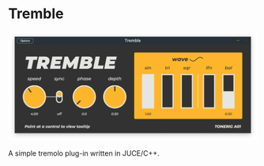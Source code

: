 # Tremble

![A screen shot of Tremble](screenshot.png)

A simple tremolo plug-in written in JUCE/C++.